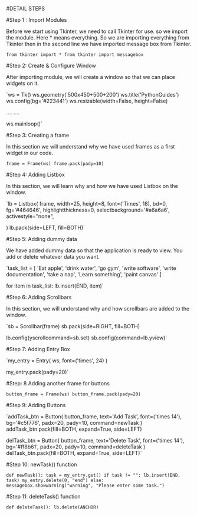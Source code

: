 #DETAIL STEPS


#Step 1 : Import Modules

Before we start using Tkinter, we need to call Tkinter for use. 
so we import the module. Here * means everything. 
So we are importing everything from Tkinter then in the second line we have imported message box from Tkinter.

`from tkinter import *
from tkinter import messagebox`

#Step 2: Create & Configure Window

After importing module, we will create a window so that we can place widgets on it.

`ws = Tk()
ws.geometry('500x450+500+200')
ws.title('PythonGuides')
ws.config(bg='#223441')
ws.resizable(width=False, height=False)

....
....

ws.mainloop()`

#Step 3: Creating a frame

In this section we will understand why we have used frames as a first widget in our code.

`frame = Frame(ws)
frame.pack(pady=10)`

#Step 4: Adding Listbox

In this section, we will learn why and how we have used Listbox on the window.

`lb = Listbox(
    frame,
    width=25,
    height=8,
    font=('Times', 18),
    bd=0,
    fg='#464646',
    highlightthickness=0,
    selectbackground='#a6a6a6',
    activestyle="none",
    
)
lb.pack(side=LEFT, fill=BOTH)`

#Step 5: Adding dummy data

We have added dummy data so that the application is ready to view.
You add or delete whatever data you want.

`task_list = [
    'Eat apple',
    'drink water',
    'go gym',
    'write software',
    'write documentation',
    'take a nap',
    'Learn something',
    'paint canvas'
    ]


for item in task_list:
    lb.insert(END, item)`
    
#Step 6: Adding Scrollbars

In this section, we will understand why and how scrollbars are added to the window.

`sb = Scrollbar(frame)
sb.pack(side=RIGHT, fill=BOTH)

lb.config(yscrollcommand=sb.set)
sb.config(command=lb.yview)`


#Step 7: Adding Entry Box

`my_entry = Entry(
    ws,
    font=('times', 24)
    )

my_entry.pack(pady=20)`


#Step: 8 Adding another frame for buttons


`button_frame = Frame(ws)
button_frame.pack(pady=20)`


#Step 9: Adding Buttons


`addTask_btn = Button(
    button_frame,
    text='Add Task',
    font=('times 14'),
    bg='#c5f776',
    padx=20,
    pady=10,
    command=newTask
)
addTask_btn.pack(fill=BOTH, expand=True, side=LEFT)

delTask_btn = Button(
    button_frame,
    text='Delete Task',
    font=('times 14'),
    bg='#ff8b61',
    padx=20,
    pady=10,
    command=deleteTask
)
delTask_btn.pack(fill=BOTH, expand=True, side=LEFT)`


#Step 10: newTask() function

`def newTask():
    task = my_entry.get()
    if task != "":
        lb.insert(END, task)
        my_entry.delete(0, "end")
    else:
        messagebox.showwarning("warning", "Please enter some task.")`
        
 #Step 11: deleteTask() function
 
 `def deleteTask():
    lb.delete(ANCHOR)`
 

